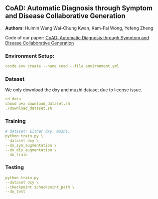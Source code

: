 ## CoAD: Automatic Diagnosis through Symptom and Disease Collaborative Generation
**Authors**:  Huimin Wang Wai-Chung Kwan, Kam-Fai Wong, Yefeng Zheng  

Code of our paper: [CoAD: Automatic Diagnosis through Symptom and Disease Collaborative Generation](https://arxiv.org/abs/2307.08290)

### Environment Setup:
```yaml
conda env create --name coad --file environment.yml
```

### Dataset
We only download the dxy and muzhi dataset due to license issue.
```yaml
cd data
chmod u+x download_dataset.sh
./download_dataset.sh
```

### Training 
```yaml
# dataset: Either dxy, muzhi.
python train.py \
--dataset dxy \
--do_sym_augmentation \
--do_dis_augmentation \
--do_train
```

### Testing
```yaml
python train.py 
--dataset dxy \
--checkpoint $checkpoint_path \
--do_test
```
